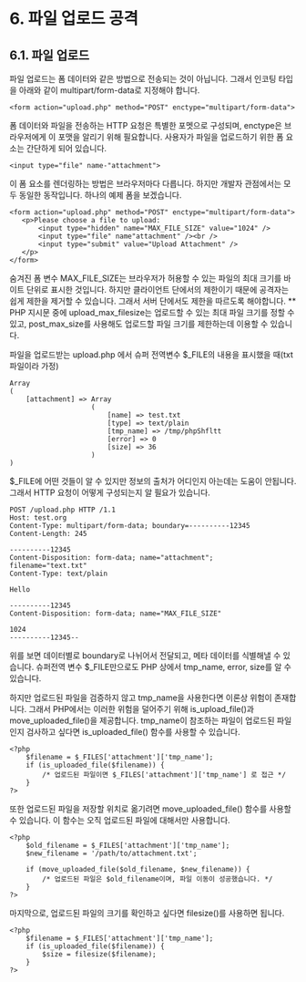 # 6. 파일 업로드 공격

## 6.1. 파일 업로드
 파일 업로드는 폼 데이터와 같은 방법으로 전송되는 것이 아닙니다. 그래서 인코팅 타입을 아래와 같이 multipart/form-data로 지정해야 합니다.
 ```
 <form action="upload.php" method="POST" enctype="multipart/form-data">
 ```
  폼 데이터와 파일을 전송하는 HTTP 요청은 특별한 포멧으로 구성되며, enctype은 브라우저에게 이 포맷을 알리기 위해 필요합니다. 사용자가 파일을 업로드하기 위한 폼 요소는 간단하게 되어 있습니다.
  ```
  <input type="file" name-"attachment">
  ```
 이 폼 요소를 렌더링하는 방법은 브라우저마다 다릅니다. 하지만 개발자 관점에서는 모두 동일한 동작입니다. 하나의 예제 폼을 보겠습니다.
 ```
 <form action="upload.php" method="POST" enctype="multipart/form-data">
    <p>Please choose a file to upload:
        <input type="hidden" name="MAX_FILE_SIZE" value="1024" />
        <input type="file" name"attachment" /><br />
        <input type="submit" value="Upload Attachment" />
    </p>
</form>
 ```
 숨겨진 폼 변수 MAX_FILE_SIZE는 브라우저가 허용할 수 있는 파일의 최대 크기를 바이트 단위로 표시한 것입니다. 하지만 클라이언트 단에서의 제한이기 때문에 공격자는 쉽게 제한을 제거할 수 있습니다. 그래서 서버 단에서도 제한을 따르도록 해야합니다.
** PHP 지시문 중에 upload_max_filesize는 업로드할 수 있는 최대 파일 크기를 정할 수 있고, post_max_size를 사용해도 업로드할 파일 크기를 제한하는데 이용할 수 있습니다.

파일을 업로드받는 upload.php 에서 슈퍼 전역변수 $_FILE의 내용을 표시했을 때(txt파일이라 가정)
```
Array
(
    [attachment] => Array
                    (
                        [name] => test.txt
                        [type] => text/plain
                        [tmp_name] => /tmp/phpShfltt
                        [error] => 0
                        [size] => 36
                    )
)
```
$_FILE에 어떤 것들이 알 수 있지만 정보의 출처가 어디인지 아는데는 도움이 안됩니다. 그래서 HTTP 요청이 어떻게 구성되는지 알 필요가 있습니다.
```
POST /upload.php HTTP /1.1
Host: test.org
Content-Type: multipart/form-data; boundary=----------12345
Content-Length: 245

----------12345
Content-Disposition: form-data; name="attachment";
filename="text.txt"
Content-Type: text/plain

Hello

----------12345
Content-Disposition: form-data; name="MAX_FILE_SIZE"

1024
----------12345--
```

위를 보면 데이터별로 boundary로 나뉘어서 전달되고, 메타 데이터를 식별해낼 수 있습니다. 슈퍼전역 변수 $_FILE만으로도 PHP 상에서 tmp_name, error, size를 알 수 있습니다.

하지만 업로드된 파일을 검증하지 않고 tmp_name을 사용한다면 이론상 위험이 존재합니다. 그래서 PHP에서는 이러한 위험을 덜어주기 위해 is_upload_file()과 move_uploaded_file()을 제공합니다. tmp_name이 참조하는 파일이 업로드된 파일인지 검사하고 싶다면 is_uploaded_file() 함수를 사용할 수 있습니다.
```
<?php
    $filename = $_FILES['attachment']['tmp_name'];
    if (is_uploaded_file($filename)) {
        /* 업로드된 파일이면 $_FILES['attachment']['tmp_name'] 로 접근 */
    }
?>
```
또한 업로드된 파일을 저장할 위치로 옮기려면 move_uploaded_file() 함수를 사용할 수 있습니다. 이 함수는 오직 업로드된 파일에 대해서만 사용합니다.
```
<?php
    $old_filename = $_FILES['attachment']['tmp_name'];
    $new_filename = '/path/to/attachment.txt';

    if (move_uploaded_file($old_filename, $new_filename)) {
        /* 업로드된 파일은 $old_filename이며, 파일 이동이 성공했습니다. */
    }
?>
```
마지막으로, 업로드된 파일의 크기를 확인하고 싶다면 filesize()를 사용하면 됩니다.
```
<?php
    $filename = $_FILES['attachment']['tmp_name'];
    if (is_uploaded_file($filename)) {
        $size = filesize($filename);
    }
?>
```

